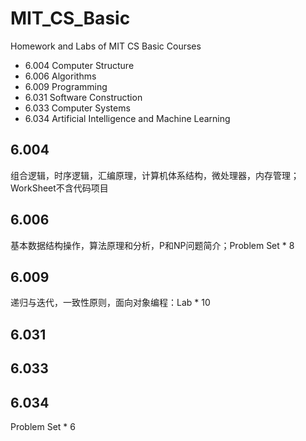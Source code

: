 # MIT_CS_Basic
Homework and Labs of MIT CS Basic Courses

* 6.004 Computer Structure        
* 6.006 Algorithms         
* 6.009 Programming
* 6.031 Software Construction        
* 6.033 Computer Systems          
* 6.034 Artificial Intelligence and Machine Learning

## 6.004 
组合逻辑，时序逻辑，汇编原理，计算机体系结构，微处理器，内存管理；WorkSheet不含代码项目

## 6.006 
基本数据结构操作，算法原理和分析，P和NP问题简介；Problem Set * 8

## 6.009 
递归与迭代，一致性原则，面向对象编程：Lab * 10

## 6.031 

## 6.033

## 6.034
Problem Set * 6
